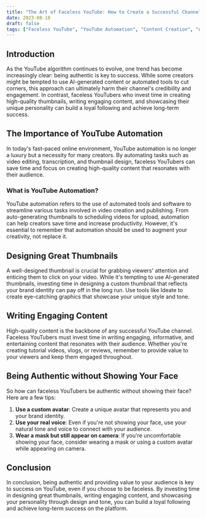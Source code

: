 ```yaml
---
title: "The Art of Faceless YouTube: How to Create a Successful Channel without Showing Your Face, with the Help of YouTube Automation"
date: 2023-08-18
draft: false
tags: ["Faceless YouTube", "YouTube Automation", "Content Creation", "Authenticity", "Thumbnail Design"]
---
```


## Introduction

As the YouTube algorithm continues to evolve, one trend has become increasingly clear: being authentic is key to success. While some creators might be tempted to use AI-generated content or automated tools to cut corners, this approach can ultimately harm their channel's credibility and engagement. In contrast, faceless YouTubers who invest time in creating high-quality thumbnails, writing engaging content, and showcasing their unique personality can build a loyal following and achieve long-term success.

## The Importance of YouTube Automation

In today's fast-paced online environment, YouTube automation is no longer a luxury but a necessity for many creators. By automating tasks such as video editing, transcription, and thumbnail design, faceless YouTubers can save time and focus on creating high-quality content that resonates with their audience.

### What is YouTube Automation?

YouTube automation refers to the use of automated tools and software to streamline various tasks involved in video creation and publishing. From auto-generating thumbnails to scheduling videos for upload, automation can help creators save time and increase productivity. However, it's essential to remember that automation should be used to augment your creativity, not replace it.

## Designing Great Thumbnails

A well-designed thumbnail is crucial for grabbing viewers' attention and enticing them to click on your video. While it's tempting to use AI-generated thumbnails, investing time in designing a custom thumbnail that reflects your brand identity can pay off in the long run. Use tools like Ideate to create eye-catching graphics that showcase your unique style and tone.

## Writing Engaging Content

High-quality content is the backbone of any successful YouTube channel. Faceless YouTubers must invest time in writing engaging, informative, and entertaining content that resonates with their audience. Whether you're creating tutorial videos, vlogs, or reviews, remember to provide value to your viewers and keep them engaged throughout.

## Being Authentic without Showing Your Face

So how can faceless YouTubers be authentic without showing their face? Here are a few tips:

1. **Use a custom avatar**: Create a unique avatar that represents you and your brand identity.
2. **Use your real voice**: Even if you're not showing your face, use your natural tone and voice to connect with your audience.
3. **Wear a mask but still appear on camera**: If you're uncomfortable showing your face, consider wearing a mask or using a custom avatar while appearing on camera.

## Conclusion

In conclusion, being authentic and providing value to your audience is key to success on YouTube, even if you choose to be faceless. By investing time in designing great thumbnails, writing engaging content, and showcasing your personality through design and tone, you can build a loyal following and achieve long-term success on the platform.